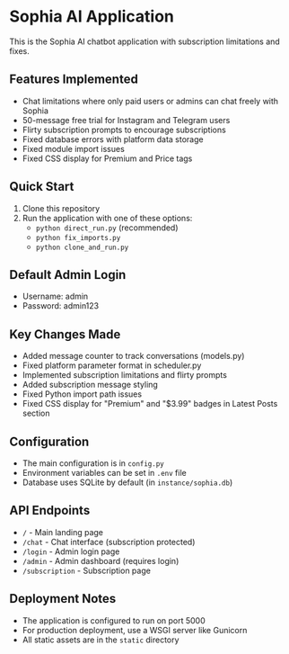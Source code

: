 # Sophia AI Application

This is the Sophia AI chatbot application with subscription limitations and fixes.

## Features Implemented
- Chat limitations where only paid users or admins can chat freely with Sophia
- 50-message free trial for Instagram and Telegram users
- Flirty subscription prompts to encourage subscriptions
- Fixed database errors with platform data storage
- Fixed module import issues
- Fixed CSS display for Premium and Price tags

## Quick Start
1. Clone this repository
2. Run the application with one of these options:
   - `python direct_run.py` (recommended)
   - `python fix_imports.py`
   - `python clone_and_run.py`

## Default Admin Login
- Username: admin
- Password: admin123

## Key Changes Made
- Added message counter to track conversations (models.py)
- Fixed platform parameter format in scheduler.py
- Implemented subscription limitations and flirty prompts
- Added subscription message styling
- Fixed Python import path issues
- Fixed CSS display for "Premium" and "$3.99" badges in Latest Posts section

## Configuration
- The main configuration is in `config.py`
- Environment variables can be set in `.env` file
- Database uses SQLite by default (in `instance/sophia.db`)

## API Endpoints
- `/` - Main landing page
- `/chat` - Chat interface (subscription protected)
- `/login` - Admin login page
- `/admin` - Admin dashboard (requires login)
- `/subscription` - Subscription page

## Deployment Notes
- The application is configured to run on port 5000
- For production deployment, use a WSGI server like Gunicorn
- All static assets are in the `static` directory
